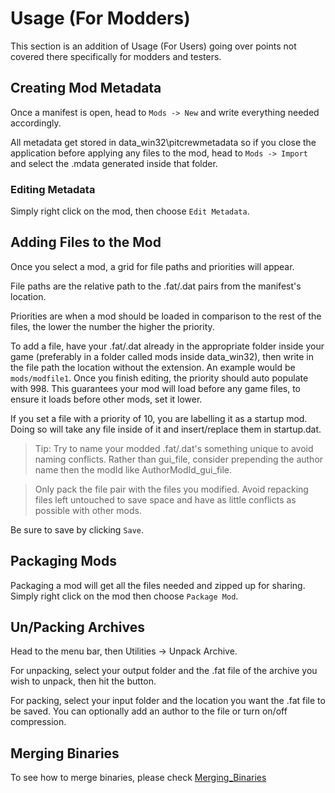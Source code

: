 ﻿
# Usage (For Modders)

This section is an addition of Usage (For Users) going over points not covered there specifically for modders and testers.

## Creating Mod Metadata

Once a manifest is open, head to `Mods -> New` and write everything needed accordingly.

All metadata get stored in data_win32\pitcrewmetadata so if you close the application before applying any files to the mod, head to `Mods -> Import` and select the .mdata generated inside that folder.

### Editing Metadata
Simply right click on the mod, then choose `Edit Metadata`.


## Adding Files to the Mod
Once you select a mod, a grid for file paths and priorities will appear.

File paths are the relative path to the .fat/.dat pairs from the manifest's location.

Priorities are when a mod should be loaded in comparison to the rest of the files, the lower the number the higher the priority.

To add a file, have your .fat/.dat already in the appropriate folder inside your game (preferably in a folder called mods inside data_win32), then write in the file path the location without the extension. An example would be `mods/modfile1`. Once you finish editing, the priority should auto populate with 998. This guarantees your mod will load before any game files, to ensure it loads before other mods, set it lower.

If you set a file with a priority of 10, you are labelling it as a startup mod. Doing so will take any file inside of it and insert/replace them in startup.dat. 

> Tip: Try to name your modded .fat/.dat's something unique to avoid naming conflicts. Rather than gui_file, consider prepending the author name then the modId like AuthorModId_gui_file.

> Only pack the file pair with the files you modified. Avoid repacking files left untouched to save space and have as little conflicts as possible with other mods.

Be sure to save by clicking `Save`.

## Packaging Mods
Packaging a mod will get all the files needed and zipped up for sharing. Simply right click on the mod then choose `Package Mod`.

## Un/Packing Archives
Head to the menu bar, then Utilities -> Unpack Archive.

For unpacking, select your output folder and the .fat file of the archive you wish to unpack, then hit the button.

For packing, select your input folder and the location you want the .fat file to be saved. You can optionally add an author to the file or turn on/off compression.

## Merging Binaries
To see how to merge binaries, please check [Merging_Binaries](Merging_Binaries.md)